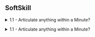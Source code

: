 ## SoftSkill

<a name="Articulate anything within a Minute"></a>

<details>
<summary>1.1 - Articulate anything within a Minute?</summary><br><b>
  
PADS -> 
1. Points
2. Advantages
3. Disadvantages
4. Summery

OREO ->
1. Opinion
2. Reason/s
3. Experience
4. Opionion

Reference: Francally Speaking (Youtube Channel)

</b></details>

<a name="How to articulate without blanking out?"></a>

<details>
<summary>1.1 - Articulate anything within a Minute?</summary><br><b>
  
Context -> About what
Intent -> why
Key -> so what / what for 

Followed by
Goal -> What we will achieve out of it
PRoblem -> on which problem
Solution -> what we are expecting to solve

</b></details>

